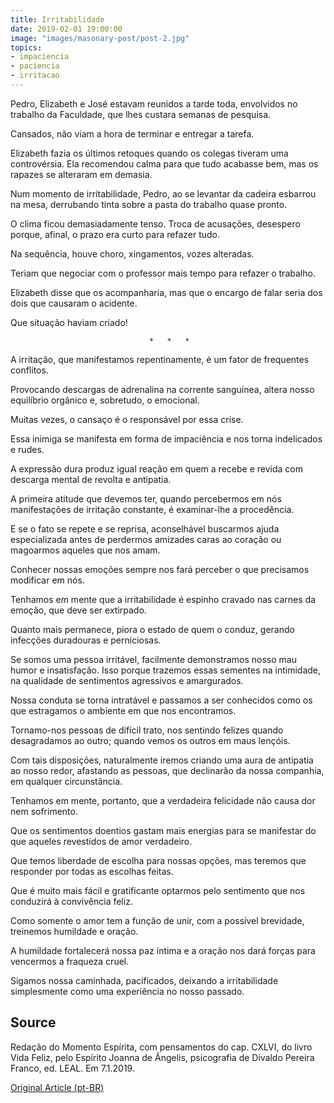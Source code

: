 ```yaml
---
title: Irritabilidade
date: 2019-02-01 19:00:00
image: "images/masonary-post/post-2.jpg"
topics: 
- impaciencia
- paciencia
- irritacao
---
```


Pedro, Elizabeth e José estavam reunidos a tarde toda, envolvidos no trabalho
da Faculdade, que lhes custara semanas de pesquisa.

Cansados, não viam a hora de terminar e entregar a tarefa.

Elizabeth fazia os últimos retoques quando os colegas tiveram uma controvérsia.
Ela recomendou calma para que tudo acabasse bem, mas os rapazes se alteraram em
demasia.

Num momento de irritabilidade, Pedro, ao se levantar da cadeira esbarrou na
mesa, derrubando tinta sobre a pasta do trabalho quase pronto.

O clima ficou demasiadamente tenso. Troca de acusações, desespero porque,
afinal, o prazo era curto para refazer tudo.

Na sequência, houve choro, xingamentos, vozes alteradas.

Teriam que negociar com o professor mais tempo para refazer o trabalho.

Elizabeth disse que os acompanharia, mas que o encargo de falar seria dos dois
que causaram o acidente.

Que situação haviam criado!

                                   *   *   *

A irritação, que manifestamos repentinamente, é um fator de frequentes
conflitos.

Provocando descargas de adrenalina na corrente sanguínea, altera nosso
equilíbrio orgânico e, sobretudo, o emocional.

Muitas vezes, o cansaço é o responsável por essa crise.

Essa inimiga se manifesta em forma de impaciência e nos torna indelicados e
rudes.

A expressão dura produz igual reação em quem a recebe e revida com descarga
mental de revolta e antipatia.

A primeira atitude que devemos ter, quando percebermos em nós manifestações de
irritação constante, é examinar-lhe a procedência.

E se o fato se repete e se reprisa, aconselhável buscarmos ajuda especializada
antes de perdermos amizades caras ao coração ou magoarmos aqueles que nos amam.

Conhecer nossas emoções sempre nos fará perceber o que precisamos modificar em
nós.

Tenhamos em mente que a irritabilidade é espinho cravado nas carnes da emoção,
que deve ser extirpado.

Quanto mais permanece, piora o estado de quem o conduz, gerando infecções
duradouras e perniciosas.

Se somos uma pessoa irritável, facilmente demonstramos nosso mau humor e
insatisfação. Isso porque trazemos essas sementes na intimidade, na qualidade
de sentimentos agressivos e amargurados.

Nossa conduta se torna intratável e passamos a ser conhecidos como os que
estragamos o ambiente em que nos encontramos.

Tornamo-nos pessoas de difícil trato, nos sentindo felizes quando desagradamos
ao outro; quando vemos os outros em maus lençóis.

Com tais disposições, naturalmente iremos criando uma aura de antipatia ao
nosso redor, afastando as pessoas, que declinarão da nossa companhia, em
qualquer circunstância.

Tenhamos em mente, portanto, que a verdadeira felicidade não causa dor nem
sofrimento.

Que os sentimentos doentios gastam mais energias para se manifestar do que
aqueles revestidos de amor verdadeiro.

Que temos liberdade de escolha para nossas opções, mas teremos que responder
por todas as escolhas feitas.

Que é muito mais fácil e gratificante optarmos pelo sentimento que nos
conduzirá à convivência feliz.

Como somente o amor tem a função de unir, com a possível brevidade, treinemos
humildade e oração.

A humildade fortalecerá nossa paz íntima e a oração nos dará forças para
vencermos a fraqueza cruel.

Sigamos nossa caminhada, pacificados, deixando a irritabilidade simplesmente
como uma experiência no nosso passado.

## Source
Redação do Momento Espírita, com pensamentos do cap. CXLVI,
do livro Vida Feliz, pelo Espírito Joanna de Ângelis, psicografia
de Divaldo Pereira Franco, ed. LEAL.
Em 7.1.2019.

[Original Article (pt-BR)](http://www.momento.com.br/pt/ler_texto.php?id=5631)
